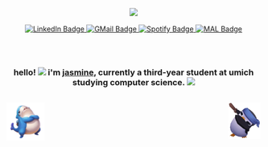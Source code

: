 <p align="center">
    <img src="https://media1.giphy.com/media/v1.Y2lkPTc5MGI3NjExYjZiNTFiNTQ3ZmQwMTc5NGNiZmE2MGI5MThkMDgzOWMyZmQ0ZDBkNSZjdD1z/lnyTxlW69yhGNaHcwr/giphy.gif" width="150"/>
</p>

<div id="badges" align="center">
  <a href="https://www.linkedin.com/in/jasmine-hou1/">
    <img src="https://img.shields.io/badge/LinkedIn-blue?style=for-the-badge&logo=linkedin&logoColor=white" alt="LinkedIn Badge"/>
  </a>
  <a href="mailto:jsmnhou@umich.edu">
    <img src="https://img.shields.io/badge/Gmail-D14836?style=for-the-badge&logo=gmail&logoColor=white" alt="GMail Badge"/>
  </a>
  <a href="https://open.spotify.com/user/ke17fmzadn03r8cr328qxoguo">
    <img src="https://img.shields.io/badge/Spotify-1ED760?&style=for-the-badge&logo=spotify&logoColor=white" alt="Spotify Badge"/>
  </a>
  <a href="https://myanimelist.net/profile/ppozzu">
    <img src="https://img.shields.io/badge/MAL-2E51A2?style=for-the-badge&logo=myanimelist&logoColor=white" alt="MAL Badge"/>
  </a>
</div>

<p align="center">
    <img src="https://komarev.com/ghpvc/?username=jsmnhou&style=flat-square&color=blue" alt=""/>
</p>

<div id="user-content-toc" align="center">
    <h3 style="display: inline-block;">
    hello! <img src="https://media.giphy.com/media/hvRJCLFzcasrR4ia7z/giphy.gif" width="30"> i'm <a href="https://jasminehou.dev/">jasmine</a>, currently a third-year student at umich studying computer science. 
    <img src="https://media3.giphy.com/media/v1.Y2lkPTc5MGI3NjExOTY3MGNmZmM4ZjI5NDI3NzJmZDk0MmYzMDE0YWQ0MGE1NTIzNDEyYSZjdD1z/5aYfJYohCSeYgtVlUj/giphy.gif" width="40"> 
    </h3>
</div>

<p float="left">
<!--   <img src="/github-metrics1.svg" align=top width = 50%/> -->
<!--   <img src="/github-metrics2.svg" align=top width = 48%/> -->
</p>

<p align="center">
    <img align="left" src="shork.png" width="75"/>
<!--     <img src="https://github.com/devicons/devicon/blob/master/icons/cplusplus/cplusplus-line.svg" alt="css3" width="52" height="52" />
    <img src="https://raw.githubusercontent.com/devicons/devicon/master/icons/java/java-original-wordmark.svg" alt="java" width="52" height="52" />
    <img src="https://raw.githubusercontent.com/devicons/devicon/master/icons/python/python-original-wordmark.svg" alt="python" width="52" height="52" />
    <img src="https://raw.githubusercontent.com/devicons/devicon/master/icons/git/git-plain.svg" alt="nginx" width="52" height="52" /> -->
    <img align="right" src="pengu_slay.png" width="64" />
</p>
